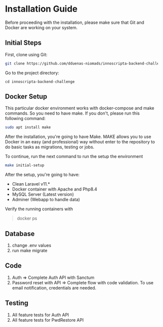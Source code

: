 # Installation Guide

Before proceeding with the installation, please make sure that Git and Docker are working on your system.

## Initial Steps

First, clone using Git:

```bash
git clone https://github.com/dduenas-niomads/innoscripta-backend-challenge
```
Go to the project directory:

```
cd innoscripta-backend-challenge
```

## Docker Setup

This particular docker environment works with docker-compose and make commands. 
So you need to have make. If you don't, please run this following command:

```bash
sudo apt install make
```
After the installation, you're going to have Make. 
MAKE allows you to use Docker in an easy (and professional) way
without enter to the repository to do basic tasks as migrations, testing or jobs.

To continue, run the next command to run the setup the environment

```bash
make initial-setup 
```
After the setup, you're going to have:

* Clean Laravel v11.*
* Docker container with Apache and Php8.4
* MySQL Server (Latest version)
* Adminer (Webapp to handle data)

Verify the running containers with 

> docker ps

## Database
1. change .env values
2. run make migrate
## Code
1. Auth => Complete Auth API with Sanctum
2. Password reset with API => Complete flow with code validation. To use email notification, credentials are needed.
## Testing
1. All feature tests for Auth API
2. All feature tests for PwdRestore API